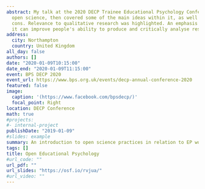```yaml
---
abstract: My talk at the 2020 DECP Trainee Educational Psychology Conference. I defined 
  open science, then covered some of the main ideas within it, as well as the pros and 
  cons. Relevance to qualitative research was highlighted. An emphasis was placed on how 
  it can improve people's ability to produce and critically analyse research.
address:
  city: Northampton
  country: United Kingdom
all_day: false
authors: []
date: "2020-01-09T10:15:00"
date_end: "2020-01-09T11:15:00"
event: BPS DECP 2020
event_url: https://www.bps.org.uk/events/decp-annual-conference-2020
featured: false
image:
  caption: '(https://www.facebook.com/bpsdecp/)'
  focal_point: Right
location: DECP Conference
math: true
#projects:
#- internal-project
publishDate: "2019-01-09"
#slides: example
summary: An introduction to open science practices in relation to EP work and qualitative research.
tags: []
title: Open Educational Psychology
#url_code: ""
url_pdf: ""
url_slides: "https://osf.io/rvjua/"
#url_video: ""
---
```

